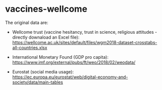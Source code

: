 # vaccines-wellcome

The original data are:

* Wellcome trust (vaccine hesitancy, trust in science, religious attitudes - directly downaload an Excel file): https://wellcome.ac.uk/sites/default/files/wgm2018-dataset-crosstabs-all-countries.xlsx

* International Monetary Found (GDP pro capita): https://www.imf.org/external/pubs/ft/weo/2018/02/weodata/

* Eurostat (social media usage): https://ec.europa.eu/eurostat/web/digital-economy-and-society/data/main-tables
